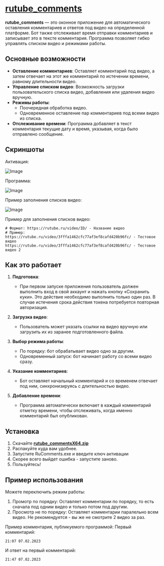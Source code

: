 # [rutube_comments](https://github.com/Yambai/rutube_comments/releases/tag/v0.0.1)

**rutube_comments** — это оконное приложение для автоматического оставления комментариев и ответов под видео на определенной платформе. Бот также отслеживает время отправки комментариев и записывает это в тексте комментария. Программа позволяет гибко управлять списком видео и режимами работы.

## Основные возможности

- **Оставление комментариев**: Оставляет комментарий под видео, а затем отвечает на этот же комментарий по истечении времени, равному длительности видео.
- **Управление списком видео**: Возможность загрузки пользовательского списка видео, добавления или удаления видео вручную.
- **Режимы работы**:
  - Поочередная обработка видео.
  - Одновременное оставление пар комментариев под всеми видео из списка.
- **Отслеживание времени**: Программа добавляет в текст комментария текущие дату и время, указывая, когда было отправлено сообщение.
## Скриншоты
Активация:

![Image](https://github.com/user-attachments/assets/00317d75-e993-4f32-907f-a615e7362207)

Программа:

![Image](https://github.com/user-attachments/assets/c32acbc5-0edf-409d-a1dd-a2e843e86a85)

Пример заполнения списков видео:

![Image](https://github.com/user-attachments/assets/c5b68d2c-61ef-47a6-8e2c-3bd14e1ce487)

Пример для заполнения списков видео:
```
# Формат: https://rutube.ru/video/ID/ - Название видео
# Пример:
https://rutube.ru/video/3fffa1462cfc77af3ef8cafd420b96fc/ - Тестовое видео
https://rutube.ru/video/3fffa1462cfc77af3ef8cafd420b96fc/ - Тестовое видео 2
```


## Как это работает
1. **Подготовка**:
   - При первом запуске приложения пользователь должен выполнить вход в свой аккаунт и нажать кнопку «Сохранить куки». Это действие необходимо выполнить только один раз. В случае истечения срока действия токена потребуется повторная авторизация.
    
2. **Загрузка видео**:
   - Пользователь может указать ссылки на видео вручную или загрузить их из заранее подготовленного файла.
   
3. **Выбор режима работы**:
   - По порядку: бот обрабатывает видео одно за другим.
   - Одновременный запуск: бот начинает работу со всеми видео сразу.

4. **Указание комментариев**:
   - Бот оставляет начальный комментарий и со временем отвечает под ним, синхронизируясь с длительностью видео.

5. **Добавление времени**:
   - Программа автоматически включает в каждый комментарий отметку времени, чтобы отслеживать, когда именно комментарий был опубликован.

## Установка

1. Скачайте **[rutube_commentsX64.zip](https://github.com/Yambai/rutube_comments/releases/download/v0.0.1/rutube_commentsX64.zip)**
2. Распакуйте куда вам удобнее.
3. Запустите RuComments.exe и введите ключ активации
4. Скорее всего выйдет ошибка - запустите заново.
5. Пользуйтесь!

## Пример использования

Можете переключить режим работы:
  1. Промотр по порядку: Оставляет комментарии по порядку, то есть сначала под одним видео и только потом под другим.
  2. Просмотр не по порядку: Оставляет комментарии паралельно всем видео. Не рекомендуется - вы же не смотрите 2 видео за раз.
     
Пример комментария, публикуемого программой:
Первый комментарий:
```
21:07 07.02.2023
```
И ответ на первый комментарий:
```
21:47 07.02.2023
```
